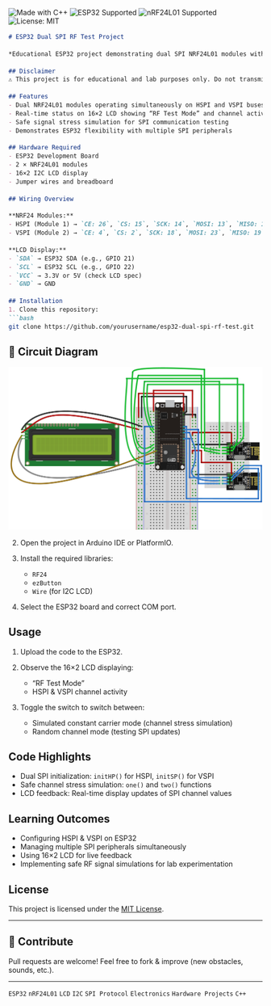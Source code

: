![Made with C++](https://img.shields.io/badge/Made%20with-C++-orange?logo=cplusplus)
![ESP32 Supported](https://img.shields.io/badge/ESP32-Supported-blue?logo=espressif)
![nRF24L01 Supported](https://img.shields.io/badge/nRF24L01-Supported-blue?logo=https%3A%2F%2Fraw.githubusercontent.com%2Fyouruser%2Frepo%2Fmain%2Fimages%2Fnrf24l01.svg)
![License: MIT](https://img.shields.io/badge/License-MIT-green.svg)

````markdown
# ESP32 Dual SPI RF Test Project

*Educational ESP32 project demonstrating dual SPI NRF24L01 modules with real-time 16×2 LCD feedback.*

## Disclaimer
⚠️ This project is for educational and lab purposes only. Do not transmit harmful signals or interfere with real Wi-Fi/Bluetooth networks.

## Features
- Dual NRF24L01 modules operating simultaneously on HSPI and VSPI buses
- Real-time status on 16×2 LCD showing “RF Test Mode” and channel activity
- Safe signal stress simulation for SPI communication testing
- Demonstrates ESP32 flexibility with multiple SPI peripherals

## Hardware Required
- ESP32 Development Board
- 2 × NRF24L01 modules
- 16×2 I2C LCD display
- Jumper wires and breadboard

## Wiring Overview

**NRF24 Modules:**  
- HSPI (Module 1) → `CE: 26`, `CS: 15`, `SCK: 14`, `MOSI: 13`, `MISO: 12`  
- VSPI (Module 2) → `CE: 4`, `CS: 2`, `SCK: 18`, `MOSI: 23`, `MISO: 19`  

**LCD Display:**  
- `SDA` → ESP32 SDA (e.g., GPIO 21)  
- `SCL` → ESP32 SCL (e.g., GPIO 22)  
- `VCC` → 3.3V or 5V (check LCD spec)  
- `GND` → GND

## Installation
1. Clone this repository:
```bash
git clone https://github.com/yourusername/esp32-dual-spi-rf-test.git
````
## 🔌 Circuit Diagram  
![image alt](Assests/esp32_dual_spi_circuit.png)

2. Open the project in Arduino IDE or PlatformIO.
3. Install the required libraries:

   * `RF24`
   * `ezButton`
   * `Wire` (for I2C LCD)
4. Select the ESP32 board and correct COM port.

## Usage

1. Upload the code to the ESP32.
2. Observe the 16×2 LCD displaying:

   * “RF Test Mode”
   * HSPI & VSPI channel activity
3. Toggle the switch to switch between:

   * Simulated constant carrier mode (channel stress simulation)
   * Random channel mode (testing SPI updates)

## Code Highlights

* Dual SPI initialization: `initHP()` for HSPI, `initSP()` for VSPI
* Safe channel stress simulation: `one()` and `two()` functions
* LCD feedback: Real-time display updates of SPI channel values

## Learning Outcomes

* Configuring HSPI & VSPI on ESP32
* Managing multiple SPI peripherals simultaneously
* Using 16×2 LCD for live feedback
* Implementing safe RF signal simulations for lab experimentation

## License

This project is licensed under the [MIT License](LICENSE).

---

## 🌟 Contribute

Pull requests are welcome! Feel free to fork & improve (new obstacles, sounds, etc.).

---

`ESP32` `nRF24L01` `LCD` `I2C` `SPI Protocol`  `Electronics` `Hardware Projects` `C++` 


